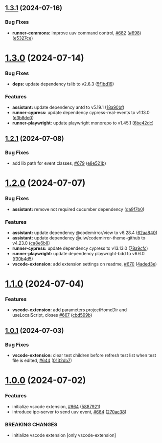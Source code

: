 ## [1.3.1](https://github.com/Orange-OpenSource/uuv/compare/vscode-extension-v1.3.0...vscode-extension-v1.3.1) (2024-07-16)


### Bug Fixes

* **runner-commons:** improve uuv command control, [#682](https://github.com/Orange-OpenSource/uuv/issues/682) ([#698](https://github.com/Orange-OpenSource/uuv/issues/698)) ([e5327ce](https://github.com/Orange-OpenSource/uuv/commit/e5327ceb3c3bb1cdb6c6d9f87852ea14ab3b8700))

# [1.3.0](https://github.com/Orange-OpenSource/uuv/compare/vscode-extension-v1.2.1...vscode-extension-v1.3.0) (2024-07-14)


### Bug Fixes

* **deps:** update dependency tslib to v2.6.3 ([5f1bd19](https://github.com/Orange-OpenSource/uuv/commit/5f1bd190dce41dd51bbe2cad652fe39a09ff132d))


### Features

* **assistant:** update dependency antd to v5.19.1 ([18a90bf](https://github.com/Orange-OpenSource/uuv/commit/18a90bf2d8e0918c8c3f5c10f17eb32a53df5d0e))
* **runner-cypress:** update dependency cypress-real-events to v1.13.0 ([e3b8dc0](https://github.com/Orange-OpenSource/uuv/commit/e3b8dc06ff6f9fb7cfee89e858676f17e1933af8))
* **runner-playwright:** update playwright monorepo to v1.45.1 ([6be42dc](https://github.com/Orange-OpenSource/uuv/commit/6be42dc9604f4d786db6c32499319bccda504e29))

## [1.2.1](https://github.com/Orange-OpenSource/uuv/compare/vscode-extension-v1.2.0...vscode-extension-v1.2.1) (2024-07-08)


### Bug Fixes

* add lib path for event classes, [#679](https://github.com/Orange-OpenSource/uuv/issues/679) ([e8e521b](https://github.com/Orange-OpenSource/uuv/commit/e8e521ba4f3f5762cc69cdbb165ea151103d4087))

# [1.2.0](https://github.com/Orange-OpenSource/uuv/compare/vscode-extension-v1.1.0...vscode-extension-v1.2.0) (2024-07-07)


### Bug Fixes

* **assistant:** remove not required cucumber dependency ([da9f7b0](https://github.com/Orange-OpenSource/uuv/commit/da9f7b0089aeffc63604a306a799230fbcd70d3f))


### Features

* **assistant:** update dependency @codemirror/view to v6.28.4 ([62aa840](https://github.com/Orange-OpenSource/uuv/commit/62aa8407bef7f2c953d1b7fe5a0b9fc8eb02812c))
* **assistant:** update dependency @uiw/codemirror-theme-github to v4.23.0 ([ca8e6b8](https://github.com/Orange-OpenSource/uuv/commit/ca8e6b83fac8b14ac0108ba263b968a2f9706528))
* **runner-cypress:** update dependency cypress to v13.13.0 ([78a9cfc](https://github.com/Orange-OpenSource/uuv/commit/78a9cfc4b0de465c527db65618bd9b4bd70704f6))
* **runner-playwright:** update dependency playwright-bdd to v6.6.0 ([f30b4d5](https://github.com/Orange-OpenSource/uuv/commit/f30b4d5ae5177e5a4281ee742debf0c3c73b47ac))
* **vscode-extension:** add extension settings on readme, [#670](https://github.com/Orange-OpenSource/uuv/issues/670) ([4aded3e](https://github.com/Orange-OpenSource/uuv/commit/4aded3e1d4402aaf63862431764b0fcddfeb9ae5))

# [1.1.0](https://github.com/Orange-OpenSource/uuv/compare/vscode-extension-v1.0.1...vscode-extension-v1.1.0) (2024-07-04)


### Features

* **vscode-extension:** add parameters projectHomeDir and useLocalScript, closes [#667](https://github.com/Orange-OpenSource/uuv/issues/667) ([cbd599b](https://github.com/Orange-OpenSource/uuv/commit/cbd599baefaf9268a89adff90df618316a1b781f))

## [1.0.1](https://github.com/Orange-OpenSource/uuv/compare/vscode-extension-v1.0.0...vscode-extension-v1.0.1) (2024-07-03)


### Bug Fixes

* **vscode-extension:** clear test children before refresh test list when test file is edited, [#644](https://github.com/Orange-OpenSource/uuv/issues/644) ([0132db7](https://github.com/Orange-OpenSource/uuv/commit/0132db76ecd312c6a91887dc33d47121be46817f))

# [1.0.0](https://github.com/Orange-OpenSource/uuv/compare/vscode-extension-v0.0.0...vscode-extension-v1.0.0) (2024-07-02)


### Features

* initialize vscode extension, [#664](https://github.com/Orange-OpenSource/uuv/issues/664) ([5887921](https://github.com/Orange-OpenSource/uuv/commit/5887921000b054a7668d517f1ba07499521caa9b))
* introduce ipc-server to send uuv event, [#664](https://github.com/Orange-OpenSource/uuv/issues/664) ([270ac38](https://github.com/Orange-OpenSource/uuv/commit/270ac388a7abf17b0c296d029d6e12bd66a4f521))


### BREAKING CHANGES

* initialize vscode extension
[only vscode-extension]
